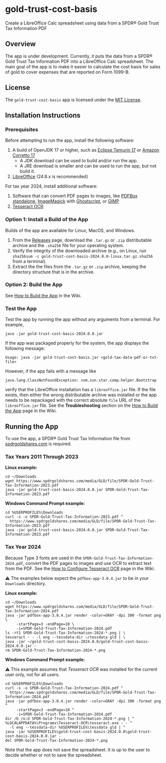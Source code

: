 # gold-trust-cost-basis
Create a LibreOffice Calc spreadsheet using data from a SPDR® Gold Trust Tax Information PDF

## Overview
The app is under development.
Currently, it puts the data from a SPDR® Gold Trust Tax Information PDF into a LibreOffice Calc spreadsheet.
The main goal of the app is to make it easier to calculate the cost basis for sales of gold to cover expenses that are reported on Form 1099-B.

## License
The `gold-trust-cost-basis` app is licensed under the [MIT License](/LICENSE).

## Installation Instructions
### Prerequisites
Before attempting to run the app, install the following software:

1. A build of OpenJDK 17 or higher, such as [Eclipse Temurin 17](https://adoptium.net/temurin/releases/?version=17) or [Amazon Corretto 17](https://aws.amazon.com/corretto/)
   * A JDK download can be used to build and/or run the app.
   * A JRE download is smaller and can be used to run the app, but not build it.
2. [LibreOffice](https://www.libreoffice.org/download/download-libreoffice/) (24.8.x is recommended)

For tax year 2024, install additional software:

1. Software that can convert PDF pages to images, like [PDFBox standalone](https://pdfbox.apache.org/download.html), [ImageMagick](https://imagemagick.org/script/download.php) with [Ghostscript](https://www.ghostscript.com/releases/gsdnld.html), or [GIMP](https://www.gimp.org/downloads/)
2. [Tesseract OCR](https://github.com/tesseract-ocr/tesseract?tab=readme-ov-file#tesseract-ocr)

### Option 1: Install a Build of the App
Builds of the app are available for Linux, MacOS, and Windows.

1. From the [Releases](/../../releases) page, download the `.tar.gz` or `.zip` distributable archive and the `.sha256` file for your operating system.
2. Verify the integrity of the downloaded archive (e.g., on Linux, run `sha256sum -c gold-trust-cost-basis-2024.0.0-linux.tar.gz.sha256` from a terminal).
3. Extract the the files from the `.tar.gz` or `.zip` archive, keeping the directory structure that is in the archive.

### Option 2: Build the App
See [How to Build the App](/../../wiki/How-to-Build-the-App) in the Wiki.

### Test the App
Test the app by running the app without any arguments from a terminal. For example,

```Shell
java -jar gold-trust-cost-basis-2024.0.0.jar
```

If the app was packaged properly for the system, the app displays the following message:

```
Usage: java -jar gold-trust-cost-basis.jar <gold-tax-data-pdf-or-txt-file>
```

However, if the app fails with a message like

```
java.lang.ClassNotFoundException: com.sun.star.comp.helper.Bootstrap
```

verify that the LibreOffice installation has a `libreoffice.jar` file.
If the file exists, then either the wrong distributable archive was installed or the app needs to be repackaged with the
correct absolute `file` URL of the `libreoffice.jar` file.
See the **Troubleshooting** section on the [How to Build the App](/../../wiki/How-to-Build-the-App) page in the Wiki.

## Running the App
To use the app, a SPDR® Gold Trust Tax Information file from [spdrgoldshares.com](https://www.spdrgoldshares.com/#tax) is required.

### Tax Years 2011 Through 2023
**Linux example:**

```Shell
cd ~/Downloads
wget https://www.spdrgoldshares.com/media/GLD/file/SPDR-Gold-Trust-Tax-Information-2023.pdf
java -jar gold-trust-cost-basis-2024.0.0.jar SPDR-Gold-Trust-Tax-Information-2023.pdf
```

**Windows Command Prompt example:**

```Batchfile
cd %USERPROFILE%\Downloads
curl -s -o SPDR-Gold-Trust-Tax-Information-2023.pdf ^
  https://www.spdrgoldshares.com/media/GLD/file/SPDR-Gold-Trust-Tax-Information-2023.pdf
java -jar gold-trust-cost-basis-2024.0.0.jar SPDR-Gold-Trust-Tax-Information-2023.pdf
```

### Tax Year 2024
Because Type 3 fonts are used in the `SPDR-Gold-Trust-Tax-Information-2024.pdf`, convert the PDF pages to images and use OCR to extract text from the PDF.
See the [How to Configure Tesseract OCR](/../../wiki/How-to-Configure-Tesseract-OCR) page in the Wiki.

:warning: The examples below expect the `pdfbox-app-3.0.4.jar` to be in your `Downloads` directory.

**Linux example:**

```Shell
cd ~/Downloads
wget https://www.spdrgoldshares.com/media/GLD/file/SPDR-Gold-Trust-Tax-Information-2024.pdf
java -jar pdfbox-app-3.0.4.jar render -color=GRAY -dpi 300 -format png \
     -startPage=3 -endPage=10 \
     -i=SPDR-Gold-Trust-Tax-Information-2024.pdf
ls -rt1 SPDR-Gold-Trust-Tax-Information-2024-*.png | \
tesseract - - -l eng --tessdata-dir ~/tessdata gld | \
java -jar ~/gold-trust-cost-basis-2024.0.0/gold-trust-cost-basis-2024.0.0.jar -
rm SPDR-Gold-Trust-Tax-Information-2024-*.png
```

**Windows Command Prompt example:**

:warning: This example assumes that *Tesseract OCR* was installed for the current user only, not for all users.

```Batchfile
cd %USERPROFILE%\Downloads
curl -s -o SPDR-Gold-Trust-Tax-Information-2024.pdf ^
  https://www.spdrgoldshares.com/media/GLD/file/SPDR-Gold-Trust-Tax-Information-2024.pdf
java -jar pdfbox-app-3.0.4.jar render -color=GRAY -dpi 300 -format png ^
     -startPage=3 -endPage=10 ^
     -i=SPDR-Gold-Trust-Tax-Information-2024.pdf
dir /b /o:d SPDR-Gold-Trust-Tax-Information-2024-*.png | ^
%LOCALAPPDATA%\Programs\Tesseract-OCR\tesseract.exe - - ^
  -l eng --tessdata-dir %USERPROFILE%\tessdata gld | ^
java -jar %USERPROFILE%\gold-trust-cost-basis-2024.0.0\gold-trust-cost-basis-2024.0.0.jar -
del SPDR-Gold-Trust-Tax-Information-2024-*.png
```

Note that the app does not save the spreadsheet. It is up to the user to decide whether or not to save the spreadsheet.
